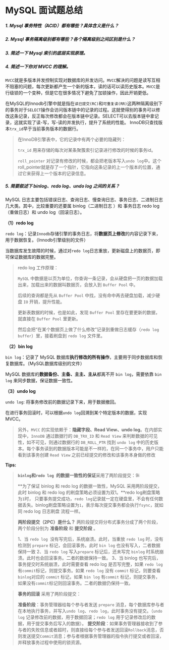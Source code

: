 # MySQL 面试题总结

##### 1. Mysql 事务特性（ACID）都有哪些？具体含义是什么？



##### 2. Mysql 事务隔离级别都有哪些？各个隔离级别之间区别是什么？



##### 3. 简述一下 Mysql 索引的底层实现原理。



##### 4. 简述一下你对 MVCC 的理解。

`MVCC`就是多版本并发控制实现对数据库的并发访问。`MVCC`解决的问题是读写互相不阻塞的问题，每次更新都产生一个新的版本，读的话可以读历史版本。`MVCC`是行级锁的一个变种，但是它在很多情况下避免了加锁操作，因此开销更低。

在MySQL的Innodb引擎中就是指在`读已提交(RC)`和`可重复读(RR)`这两种隔离级别下的事务对于`SELECT`操作会访问版本链中的记录的过程。这就使得别的事务可以修改这条记录，反正每次修改都会在版本链中记录。SELECT可以去版本链中拿记录，这就实现了读-写，写-读的并发执行，提升了系统的性能。 InnoDB只查找版本`trx_id`早于当前事务版本的数据行。

> 在InnoDB引擎表中，它的记录中有两个必要的隐藏列：
>
> `trx_id` 用来存储的每次对某条聚簇索引记录进行修改的时候的事务id。
>
> `roll_pointer` 对记录有修改的时候，都会把老版本写入`undo log`中。这个roll_pointer就是存了一个指针，它指向这条记录的上一个版本的位置，通过它来获得上一个版本的记录信息。

##### 5. 简要叙述下 binlog、redo log、undo log 之间的关系？

MySQL 日志主要包括错误日志、查询日志、慢查询日志、事务日志、二进制日志几大类。其中，比较重要的还要属 binlog（二进制日志 ）和 事务日志 redo log（重做日志）和 undo log（回滚日志）。

**（1）redo log**

`redo log`：记录`Innodb`存储引擎的事务日志，将**数据页上修改**的内容记录下来，用于数据恢复。（Innodb引擎级别的文件）

当数据库发生故障的时候，通过对`redo log`日志重放，更新磁盘上的数据页，即可保证数据库的数据完整。

> redo log 工作原理：
>
> `MySQL` 中数据是以页为单位，你查询一条记录，会从硬盘把一页的数据加载出来，加载出来的数据叫数据页，会放入到 `Buffer Pool` 中。
>
> 后续的查询都是先从 `Buffer Pool` 中找，没有命中再去硬盘加载，减少硬盘 `IO` 开销，提升性能。
>
> 更新表数据的时候，也是如此，发现 `Buffer Pool` 里存在要更新的数据，就直接在 `Buffer Pool` 里更新。
>
> 然后会把“在某个数据页上做了什么修改”记录到重做日志缓存（`redo log buffer`）里，接着刷盘到 `redo log` 文件里。

​                                                                                                                                                                                                                                             **（2）bin log**

`bin log`：记录了 MySQL 数据库**执行修改的所有操作**，主要用于同步数据库和恢复数据库。（MySQL数据库级别的文件）

MySQL 数据库的**数据备份、主备、主主、主从**都离不开 `bin log`，需要依靠 `bin log` 来同步数据，保证数据一致性。

**（3）undo log**

`undo log`: 将事务修改前的数据记录下来，用于数据撤回。

在进行事务回滚时，可以根据`undo log`回溯到某个特定版本的数据，实现MVCC。

> 另外，`MVCC` 的实现依赖于：**隐藏字段、Read View、undo log**。在内部实现中，`InnoDB` 通过数据行的 `DB_TRX_ID` 和 `Read View` 来判断数据的可见性，如不可见，则通过数据行的 `DB_ROLL_PTR` 找到 `undo log` 中的历史版本。每个事务读到的数据版本可能是不一样的，在同一个事务中，用户只能看到该事务创建 `Read View` 之前已经提交的修改和该事务本身做的修改

**Tips:**

> **`binlog`和`redo log `的数据一致性的保证**采用了两阶段提交：9i                                                                                                                                                                                                                                                                                                                                                                                                                                                                                                                                                                                                                                                                                                                                
>
> **为了保证 binlog 和 redo log 的数据一致性，MySQL 采用两阶段提交，此时 binlog 和 redo log 的刷盘策略必须设置为双1。**redo log刷盘策略为`1`时， 只要事务提交成功，`redo log`记录就一定在硬盘里，不会有任何数据丢失。binlog刷盘策略设置为`1`，表示每次提交事务都会执行`fsync`，就如同 redo log 日志刷盘                                                                                                                                                                                                                                                                                                                                                                                                                                                                                                                                                                                                                                                                                                                                                                                                                                                                                                                                                                                                                                                                                                                                                                                                                                                                                                                                                                                                                                                                                                                                                                                                                                                                                                                                                                                                                                                                                                                                         流程一样。
>
> **两阶段提交（2PC）是什么？** 两阶段提交将分布式事务分成了两个阶段，两个阶段分别为 **准备阶段** 和 **提交阶段** 。
>
> 1、当 `redo log `没有写完后，系统崩溃。此时，当重放 `redo log` 时，没有检测到 `prepare` 标记，会回滚事务。此时 `bin log` 也没有写入，二者数据保持一致
> 2、当 `redo log` 写入`prepare` 标记后，还未写完 `binlog` 时系统崩溃。此时也会回滚事务。二者的数据保持一致。
> 3、当 binlog 也写完后，事务提交时系统崩溃，此时需要查看 redo log 是否写完整，如果 `redo log` 有`commit`标记，则提交事务。如果 `redo log` 没有 `commit` 标记，则要查看`binlog`对应的 `commit` 标记，如果 `bin log` 有`commit` 标记，则提交事务，如果没有`commit`标记则回滚事务。二者的数据仍保持一致。

> **事务的回滚** 采用了两阶段提交：
>
> **准备阶段**：事务管理器给每个参与者发送 `prepare` 消息，每个数据库参与者在本地执行事务，并写入`undo log`、`redo log`，此时事务没有提交。（`undo log` 记录修改前的数据，用于数据回滚；`redo log` 用于记录修改后的数据，用于提交事务后写入的数据）。
> **提交阶段**：如果事务管理器接收到了参与者的失败信息或者超时，则直接给每个参与者发送回滚`Rollback`消息，否则发送提交`Commit`消息；参与者根据事务管理器的指令执行提交或者回滚，并释放事务过程中使用的锁资源。






